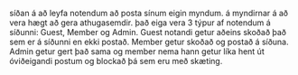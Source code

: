 
síðan á að leyfa notendum að posta sínum eigin myndum.
á myndirnar á að vera hægt að gera athugasemdir.
það eiga vera 3 týpur af notendum á síðunni: Guest, Member og Admin.
Guest notandi getur aðeins skoðað það sem er á síðunni en ekki postað.
Member getur skoðað og postað á síðuna.
Admin getur gert það sama og member nema hann getur líka hent út óviðeigandi postum og blockað þá sem eru með skæting.


